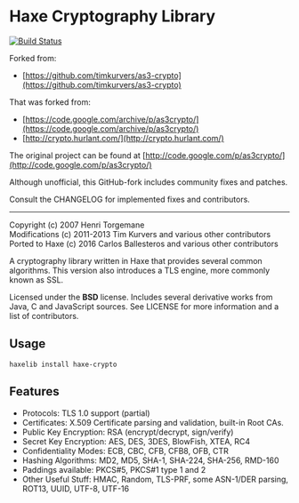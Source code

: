 # Haxe Cryptography Library

[![Build Status](https://travis-ci.org/soywiz/haxe-crypto.svg?branch=master)](https://travis-ci.org/soywiz/haxe-crypto)

Forked from:
* [https://github.com/timkurvers/as3-crypto](https://github.com/timkurvers/as3-crypto)

That was forked from:

* [https://code.google.com/archive/p/as3crypto/](https://code.google.com/archive/p/as3crypto/)
* [http://crypto.hurlant.com/](http://crypto.hurlant.com/)

The original project can be found at [http://code.google.com/p/as3crypto/](http://code.google.com/p/as3crypto/)

Although unofficial, this GitHub-fork includes community fixes and patches.

Consult the CHANGELOG for implemented fixes and contributors.


-----

Copyright (c) 2007 Henri Torgemane  
Modifications (c) 2011-2013 Tim Kurvers and various other contributors
Ported to Haxe (c) 2016 Carlos Ballesteros and various other contributors

A cryptography library written in Haxe that provides several common algorithms. This version also introduces a TLS engine, more commonly known as SSL.

Licensed under the **BSD** license. Includes several derivative works from Java, C and JavaScript sources. See LICENSE for more information and a list of contributors.

## Usage

`haxelib install haxe-crypto`


## Features

* Protocols: TLS 1.0 support (partial)
* Certificates: X.509 Certificate parsing and validation, built-in Root CAs.
* Public Key Encryption: RSA (encrypt/decrypt, sign/verify)
* Secret Key Encryption: AES, DES, 3DES, BlowFish, XTEA, RC4
* Confidentiality Modes: ECB, CBC, CFB, CFB8, OFB, CTR
* Hashing Algorithms: MD2, MD5, SHA-1, SHA-224, SHA-256, RMD-160
* Paddings available: PKCS#5, PKCS#1 type 1 and 2
* Other Useful Stuff: HMAC, Random, TLS-PRF, some ASN-1/DER parsing, ROT13, UUID, UTF-8, UTF-16
